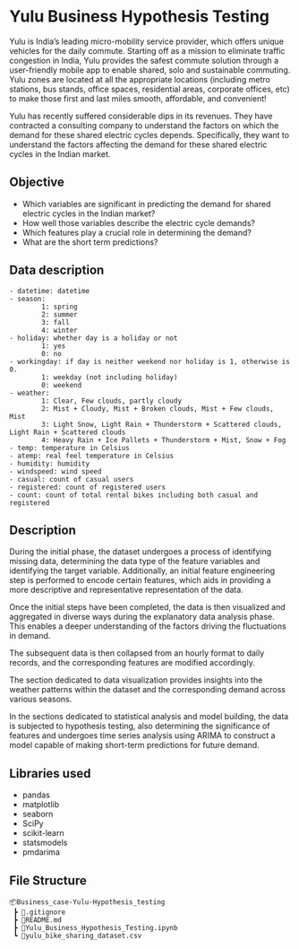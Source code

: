 # Yulu Business Hypothesis Testing

Yulu is India’s leading micro-mobility service provider, which offers unique vehicles for the daily commute. Starting off as a mission to eliminate traffic congestion in India, Yulu provides the safest commute solution through a user-friendly mobile app to enable shared, solo and sustainable commuting.
Yulu zones are located at all the appropriate locations (including metro stations, bus stands, office spaces, residential areas, corporate offices, etc) to make those first and last miles smooth, affordable, and convenient!

Yulu has recently suffered considerable dips in its revenues. They have contracted a consulting company to understand the factors on which the demand for these shared electric cycles depends. Specifically, they want to understand the factors affecting the demand for these shared electric cycles in the Indian market.

## Objective

- Which variables are significant in predicting the demand for shared electric cycles in the Indian market?
- How well those variables describe the electric cycle demands?
- Which features play a crucial role in determining the demand?
- What are the short term predictions?

## Data description

    - datetime: datetime
    - season: 
            1: spring 
            2: summer
            3: fall 
            4: winter
    - holiday: whether day is a holiday or not
            1: yes
            0: no 
    - workingday: if day is neither weekend nor holiday is 1, otherwise is 0.
            1: weekday (not including holiday)
            0: weekend
    - weather: 
            1: Clear, Few clouds, partly cloudy   
            2: Mist + Cloudy, Mist + Broken clouds, Mist + Few clouds, Mist   
            3: Light Snow, Light Rain + Thunderstorm + Scattered clouds, Light Rain + Scattered clouds    
            4: Heavy Rain + Ice Pallets + Thunderstorm + Mist, Snow + Fog
    - temp: temperature in Celsius
    - atemp: real feel temperature in Celsius
    - humidity: humidity
    - windspeed: wind speed
    - casual: count of casual users
    - registered: count of registered users
    - count: count of total rental bikes including both casual and registered

## Description

During the initial phase, the dataset undergoes a process of identifying missing data, determining the data type of the feature variables and identifying the target variable. Additionally, an initial feature engineering step is performed to encode certain features, which aids in providing a more descriptive and representative representation of the data.  

Once the initial steps have been completed, the data is then visualized and aggregated in diverse ways during the explanatory data analysis phase. This enables a deeper understanding of the factors driving the fluctuations in demand.  

The subsequent data is then collapsed from an hourly format to daily records, and the corresponding features are modified accordingly.  

The section dedicated to data visualization provides insights into the weather patterns within the dataset and the corresponding demand across various seasons.  

In the sections dedicated to statistical analysis and model building, the data is subjected to hypothesis testing, also determining the significance of features and undergoes time series analysis using ARIMA to construct a model capable of making short-term predictions for future demand.

## Libraries used

- pandas
- matplotlib
- seaborn
- SciPy
- scikit-learn
- statsmodels
- pmdarima

## File Structure

```
📦Business_case-Yulu-Hypothesis_testing
 ┣ 📜.gitignore
 ┣ 📜README.md
 ┣ 📜Yulu_Business_Hypothesis_Testing.ipynb
 ┗ 📜yulu_bike_sharing_dataset.csv
```